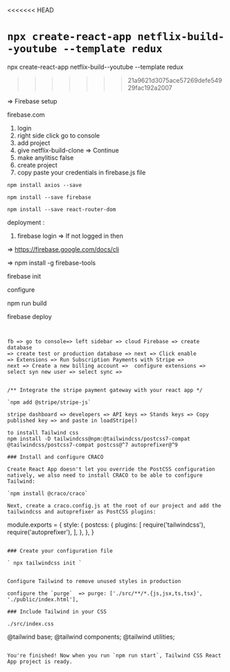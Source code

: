 <<<<<<< HEAD

`npx create-react-app netflix-build--youtube --template redux`
=======
npx create-react-app netflix-build--youtube --template redux
>>>>>>> 21a9621d3075ace57269defe54929fac192a2007

=> Firebase setup 

firebase.com 

1. login 
2. right side click go to console 
3. add project 
4. give netflix-build-clone => Continue
5. make anylitisc false 
6. create project
7. copy paste your credentials in firebase.js file 

```
npm install axios --save

npm install --save firebase

npm install --save react-router-dom

```


deployment : 

1. firebase login => 
If not logged in then 

=> https://firebase.google.com/docs/cli

=> npm install -g firebase-tools

firebase init

configure 

npm run build 

firebase deploy
```


fb => go to console=> left sidebar => cloud Firebase => create database 
=> create test or production database => next => Click enable 
=> Extensions => Run Subscription Payments with Stripe => 
next => Create a new billing account =>  configure extensions => select syn new user => select sync => 


/** Integrate the stripe payment gateway with your react app */

`npm add @stripe/stripe-js`

stripe dashboard => developers => API keys => Stands keys => Copy published key => and paste in loadStripe()

to install Tailwind css 
npm install -D tailwindcss@npm:@tailwindcss/postcss7-compat @tailwindcss/postcss7-compat postcss@^7 autoprefixer@^9

### Install and configure CRACO

Create React App doesn't let you override the PostCSS configuration natively, we also need to install CRACO to be able to configure Tailwind: 

`npm install @craco/craco`

Next, create a craco.config.js at the root of our project and add the tailwindcss and autoprefixer as PostCSS plugins:

```
module.exports = {
  style: {
    postcss: {
      plugins: [
        require('tailwindcss'),
        require('autoprefixer'),
      ],
    },
  },
}
```

### Create your configuration file

` npx tailwindcss init `


Configure Tailwind to remove unused styles in production

configure the `purge`  => purge: ['./src/**/*.{js,jsx,ts,tsx}', './public/index.html'],

### Include Tailwind in your CSS

./src/index.css

```
@tailwind base;
@tailwind components;
@tailwind utilities;

```

You're finished! Now when you run `npm run start`, Tailwind CSS React App project is ready.


